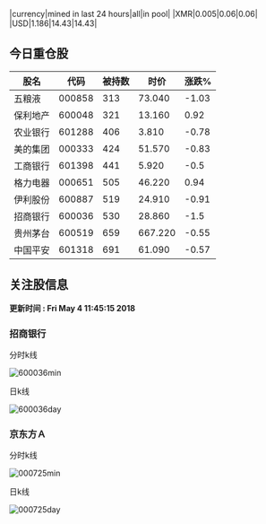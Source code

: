 |currency|mined in last 24 hours|all|in pool|
|XMR|0.005|0.06|0.06|
|USD|1.186|14.43|14.43|

## 今日重仓股 

|股名|代码|被持数|时价|涨跌%|
|---|---|---|---|---|
|五粮液|000858|313|73.040|-1.03|
|保利地产|600048|321|13.160|0.92|
|农业银行|601288|406|3.810|-0.78|
|美的集团|000333|424|51.570|-0.83|
|工商银行|601398|441|5.920|-0.5|
|格力电器|000651|505|46.220|0.94|
|伊利股份|600887|519|24.910|-0.91|
|招商银行|600036|530|28.860|-1.5|
|贵州茅台|600519|659|667.220|-0.55|
|中国平安|601318|691|61.090|-0.57|

## 关注股信息
**更新时间 : Fri May  4 11:45:15 2018**
### 招商银行 
分时k线

![600036min](http://image.sinajs.cn/newchart/min/n/sh600036.gif)

日k线

![600036day](http://image.sinajs.cn/newchart/daily/n/sh600036.gif)

### 京东方Ａ 
分时k线

![000725min](http://image.sinajs.cn/newchart/min/n/sz000725.gif)

日k线

![000725day](http://image.sinajs.cn/newchart/daily/n/sz000725.gif)
